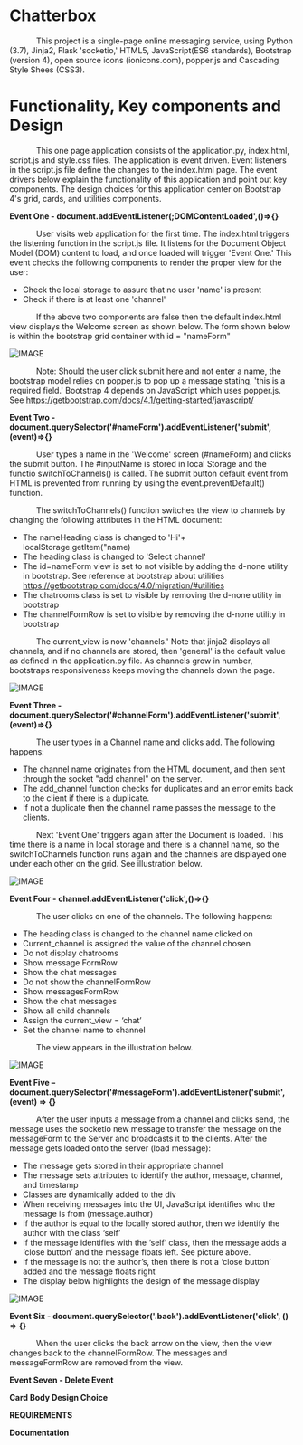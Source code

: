 # **Chatterbox**

&nbsp;&nbsp;&nbsp;&nbsp;&nbsp;&nbsp;&nbsp;&nbsp;&nbsp;&nbsp;&nbsp;&nbsp;This project is a single-page online messaging service, using Python (3.7), Jinja2, Flask 'socketio,' HTML5, JavaScript(ES6 standards), Bootstrap (version 4), open source icons
(ionicons.com), popper.js and Cascading Style Shees (CSS3).

# **Functionality, Key components and Design**

&nbsp;&nbsp;&nbsp;&nbsp;&nbsp;&nbsp;&nbsp;&nbsp;&nbsp;&nbsp;&nbsp;&nbsp;This one page application consists of the application.py, index.html, script.js and style.css files.  The application is event driven. Event listeners in the script.js file define the changes to the index.html page. The event drivers below explain the functionality of this application and point out key components. The design choices for this application center on Bootstrap 4's grid, cards, and utilities components.

**Event One - document.addEventlListener(;DOMContentLoaded',()=>{}**

&nbsp;&nbsp;&nbsp;&nbsp;&nbsp;&nbsp;&nbsp;&nbsp;&nbsp;&nbsp;&nbsp;&nbsp;User visits web application for the first time. The index.html triggers the listening function in the script.js file.  It listens for the Document Object Model (DOM) content to load, and once loaded will trigger 'Event One.'  This event checks the following components to render the proper view for the user:

* Check the local storage to assure that no user 'name' is present
* Check if there is at least one 'channel'

&nbsp;&nbsp;&nbsp;&nbsp;&nbsp;&nbsp;&nbsp;&nbsp;&nbsp;&nbsp;&nbsp;&nbsp;If the above two components are false then the default index.html view displays the Welcome screen as shown below. The form shown below is within the bootstrap grid container with id = "nameForm"

![IMAGE](images/imageOne_WelcomePage.png)

&nbsp;&nbsp;&nbsp;&nbsp;&nbsp;&nbsp;&nbsp;&nbsp;&nbsp;&nbsp;&nbsp;&nbsp;Note:  Should the user click submit here and not enter a name, the bootstrap model relies on popper.js to pop up a message stating, 'this is a required field.'  Bootstrap 4 depends on JavaScript which uses popper.js.
See https://getbootstrap.com/docs/4.1/getting-started/javascript/

**Event Two - document.querySelector('#nameForm').addEventListener('submit',(event)=>{}**

&nbsp;&nbsp;&nbsp;&nbsp;&nbsp;&nbsp;&nbsp;&nbsp;&nbsp;&nbsp;&nbsp;&nbsp;User types a name in the 'Welcome' screen (#nameForm) and clicks the submit button. The #inputName is stored in local Storage and the functio switchToChannels() is called.  The submit button default event from HTML is prevented from running by using the event.preventDefault() function.

&nbsp;&nbsp;&nbsp;&nbsp;&nbsp;&nbsp;&nbsp;&nbsp;&nbsp;&nbsp;&nbsp;&nbsp;The switchToChannels() function switches the view to channels by changing the following attributes in the HTML document:

* The nameHeading class is changed to 'Hi'+ localStorage.getItem("name)
* The heading class is changed to 'Select channel'
* The id=nameForm view is set to not visible by adding the d-none utility in bootstrap. See reference at bootstrap about utilities https://getbootstrap.com/docs/4.0/migration/#utilities
* The chatrooms class is set to visible by removing the d-none utility in bootstrap
* The channelFormRow is set to visible by removing the d-none utility in bootstrap

&nbsp;&nbsp;&nbsp;&nbsp;&nbsp;&nbsp;&nbsp;&nbsp;&nbsp;&nbsp;&nbsp;&nbsp;The current_view is now 'channels.' Note that jinja2 displays all channels, and if no channels are stored, then 'general' is the default value as defined in the application.py file. As channels grow in number, bootstraps responsiveness keeps moving the channels down the page.

![IMAGE](images/imageTwo_switchToChannels.png)

**Event Three - document.querySelector('#channelForm').addEventListener('submit',(event)=>{}**

&nbsp;&nbsp;&nbsp;&nbsp;&nbsp;&nbsp;&nbsp;&nbsp;&nbsp;&nbsp;&nbsp;&nbsp;The user types in a Channel name and clicks add.  The following happens:

* The channel name originates from the HTML document, and then sent through the socket "add channel" on the server.
* The add_channel function checks for duplicates and an error emits back to the client if there is a duplicate.
* If not a duplicate then the channel name passes the message to the clients.

&nbsp;&nbsp;&nbsp;&nbsp;&nbsp;&nbsp;&nbsp;&nbsp;&nbsp;&nbsp;&nbsp;&nbsp;Next 'Event One' triggers again after the Document is loaded.  This time there is a name in local storage and there is a channel name, so the switchToChannels function runs again and the channels are displayed one under each other on the grid. See illustration below.

![IMAGE](images/imageThree_channelForm_AddChannels.png)


**Event Four - channel.addEventListener('click',()=>{}**

&nbsp;&nbsp;&nbsp;&nbsp;&nbsp;&nbsp;&nbsp;&nbsp;&nbsp;&nbsp;&nbsp;&nbsp;The user clicks on one of the channels. The following happens:

* The heading class is changed to the channel name clicked on
* Current_channel is assigned the value of the channel chosen
* Do not display chatrooms
* Show message FormRow
* Show the chat messages
* Do not show the channelFormRow
* Show messagesFormRow
* Show the chat messages
* Show all child channels
* Assign the current_view = ‘chat’
* Set the channel name to channel

&nbsp;&nbsp;&nbsp;&nbsp;&nbsp;&nbsp;&nbsp;&nbsp;&nbsp;&nbsp;&nbsp;&nbsp;The view appears in the illustration below.

![IMAGE](images/imagFour_SendAMessageDisplayMessage.png)

**Event Five – document.querySelector('#messageForm').addEventListener('submit', (event) => {}**

&nbsp;&nbsp;&nbsp;&nbsp;&nbsp;&nbsp;&nbsp;&nbsp;&nbsp;&nbsp;&nbsp;&nbsp;After the user inputs a message from a channel and clicks send, the message uses the socketio new message to transfer the message on the messageForm to the Server and broadcasts it to the clients.  After the message gets loaded onto the server (load message):

* The message gets stored in their appropriate channel
* The message sets attributes to identify the author, message, channel, and timestamp
* Classes are dynamically added to the div
* When receiving messages into the UI, JavaScript identifies who the message is from (message.author)
* If the author is equal to the locally stored author, then we identify the author with the class ‘self’
* If the message identifies with the ‘self’ class, then the message adds a ‘close button’ and the message floats left.  See picture above.
* If the message is not the author’s, then there is not a ‘close button’ added and the message floats right
* The display below highlights the design of the message display

![IMAGE](Images/SIX_messageFormattingBehaviour.png)

**Event Six - document.querySelector('.back').addEventListener('click', () => {}**

&nbsp;&nbsp;&nbsp;&nbsp;&nbsp;&nbsp;&nbsp;&nbsp;&nbsp;&nbsp;&nbsp;&nbsp;When the user clicks the back arrow on the view, then the view changes back to the channelFormRow. The messages and messageFormRow are removed from the view.

**Event Seven - Delete Event**

**Card Body Design Choice**

**REQUIREMENTS**

**Documentation**